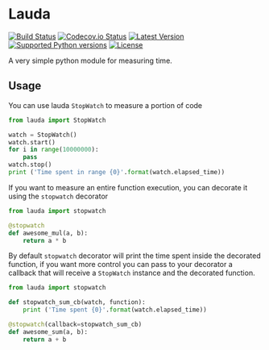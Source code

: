 # Lauda
[![Build Status][travis-image]][travis-url] [![Codecov.io Status][codecovio-image]][codecovio-url]
[![Latest Version](https://img.shields.io/pypi/v/lauda.svg)](https://pypi.python.org/pypi/lauda/)
[![Supported Python versions](https://img.shields.io/badge/python-2.7%2C%202.8%2C%203.3%2C%203.4-blue.svg)](https://pypi.python.org/pypi/lauda/)
[![License](https://img.shields.io/github/license/astagi/lauda.svg)](https://pypi.python.org/pypi/lauda/)

A very simple python module for measuring time.

## Usage
You can use lauda `StopWatch` to measure a portion of code

```python
from lauda import StopWatch

watch = StopWatch()
watch.start()
for i in range(10000000):
    pass
watch.stop()
print ('Time spent in range {0}'.format(watch.elapsed_time))
```
If you want to measure an entire function execution, you can decorate it using the `stopwatch` decorator

```python
from lauda import stopwatch

@stopwatch
def awesome_mul(a, b):
    return a * b
```

By default `stopwatch` decorator will print the time spent inside the decorated function, if you want more control you can pass to your decorator a callback that will receive a `StopWatch` instance and the decorated function.

```python
from lauda import stopwatch

def stopwatch_sum_cb(watch, function):
    print ('Time spent {0}'.format(watch.elapsed_time))

@stopwatch(callback=stopwatch_sum_cb)
def awesome_sum(a, b):
    return a + b
```

[travis-url]: https://travis-ci.org/astagi/lauda
[travis-image]: http://img.shields.io/travis/astagi/lauda.svg?branch=master

[codecovio-url]: http://codecov.io/github/astagi/lauda?branch=master
[codecovio-image]: http://codecov.io/github/astagi/lauda/coverage.svg?branch=master
